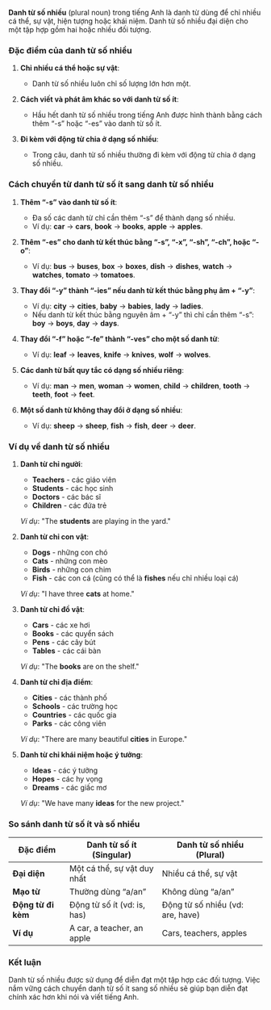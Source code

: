 **Danh từ số nhiều** (plural noun) trong tiếng Anh là danh từ dùng để chỉ nhiều cá thể, sự vật, hiện tượng hoặc khái niệm. Danh từ số nhiều đại diện cho một tập hợp gồm hai hoặc nhiều đối tượng.

### Đặc điểm của danh từ số nhiều
1. **Chỉ nhiều cá thể hoặc sự vật**:
   - Danh từ số nhiều luôn chỉ số lượng lớn hơn một.

2. **Cách viết và phát âm khác so với danh từ số ít**:
   - Hầu hết danh từ số nhiều trong tiếng Anh được hình thành bằng cách thêm “-s” hoặc “-es” vào danh từ số ít.

3. **Đi kèm với động từ chia ở dạng số nhiều**:
   - Trong câu, danh từ số nhiều thường đi kèm với động từ chia ở dạng số nhiều.

### Cách chuyển từ danh từ số ít sang danh từ số nhiều

1. **Thêm “-s” vào danh từ số ít**:
   - Đa số các danh từ chỉ cần thêm “-s” để thành dạng số nhiều.
   - Ví dụ: **car** → **cars**, **book** → **books**, **apple** → **apples**.

2. **Thêm “-es” cho danh từ kết thúc bằng “-s”, “-x”, “-sh”, “-ch”, hoặc “-o”**:
   - Ví dụ: **bus** → **buses**, **box** → **boxes**, **dish** → **dishes**, **watch** → **watches**, **tomato** → **tomatoes**.

3. **Thay đổi “-y” thành “-ies” nếu danh từ kết thúc bằng phụ âm + “-y”**:
   - Ví dụ: **city** → **cities**, **baby** → **babies**, **lady** → **ladies**.
   - Nếu danh từ kết thúc bằng nguyên âm + “-y” thì chỉ cần thêm “-s”: **boy** → **boys**, **day** → **days**.

4. **Thay đổi “-f” hoặc “-fe” thành “-ves” cho một số danh từ**:
   - Ví dụ: **leaf** → **leaves**, **knife** → **knives**, **wolf** → **wolves**.

5. **Các danh từ bất quy tắc có dạng số nhiều riêng**:
   - Ví dụ: **man** → **men**, **woman** → **women**, **child** → **children**, **tooth** → **teeth**, **foot** → **feet**.

6. **Một số danh từ không thay đổi ở dạng số nhiều**:
   - Ví dụ: **sheep** → **sheep**, **fish** → **fish**, **deer** → **deer**.

### Ví dụ về danh từ số nhiều

1. **Danh từ chỉ người**:
   - **Teachers** - các giáo viên
   - **Students** - các học sinh
   - **Doctors** - các bác sĩ
   - **Children** - các đứa trẻ

   *Ví dụ*: "The **students** are playing in the yard."

2. **Danh từ chỉ con vật**:
   - **Dogs** - những con chó
   - **Cats** - những con mèo
   - **Birds** - những con chim
   - **Fish** - các con cá (cũng có thể là **fishes** nếu chỉ nhiều loại cá)

   *Ví dụ*: "I have three **cats** at home."

3. **Danh từ chỉ đồ vật**:
   - **Cars** - các xe hơi
   - **Books** - các quyển sách
   - **Pens** - các cây bút
   - **Tables** - các cái bàn

   *Ví dụ*: "The **books** are on the shelf."

4. **Danh từ chỉ địa điểm**:
   - **Cities** - các thành phố
   - **Schools** - các trường học
   - **Countries** - các quốc gia
   - **Parks** - các công viên

   *Ví dụ*: "There are many beautiful **cities** in Europe."

5. **Danh từ chỉ khái niệm hoặc ý tưởng**:
   - **Ideas** - các ý tưởng
   - **Hopes** - các hy vọng
   - **Dreams** - các giấc mơ

   *Ví dụ*: "We have many **ideas** for the new project."

### So sánh danh từ số ít và số nhiều

| **Đặc điểm**                | **Danh từ số ít (Singular)** | **Danh từ số nhiều (Plural)** |
|-----------------------------|------------------------------|--------------------------------|
| **Đại diện**                | Một cá thể, sự vật duy nhất  | Nhiều cá thể, sự vật           |
| **Mạo từ**                  | Thường dùng “a/an”          | Không dùng “a/an”             |
| **Động từ đi kèm**          | Động từ số ít (vd: is, has)  | Động từ số nhiều (vd: are, have) |
| **Ví dụ**                   | A car, a teacher, an apple  | Cars, teachers, apples         |

### Kết luận
Danh từ số nhiều được sử dụng để diễn đạt một tập hợp các đối tượng. Việc nắm vững cách chuyển danh từ số ít sang số nhiều sẽ giúp bạn diễn đạt chính xác hơn khi nói và viết tiếng Anh.